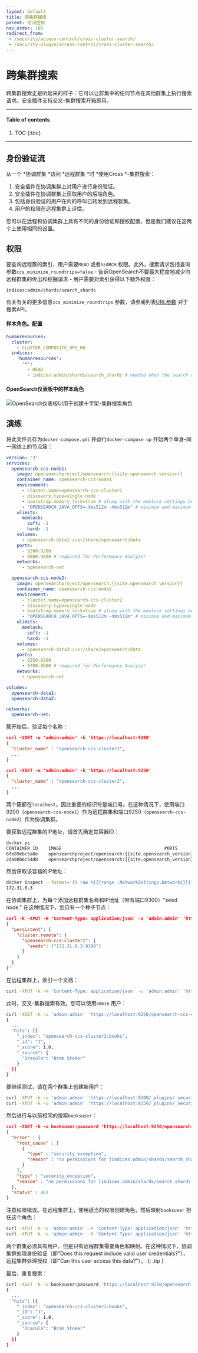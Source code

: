 ```yaml
---
layout: default
title: 跨集群搜索
parent: 访问控制
nav_order: 105
redirect_from:
 - /security/access-control/cross-cluster-search/
 - /security-plugin/access-control/cross-cluster-search/
---
```


# 跨集群搜索

跨集群搜索正是听起来的样子：它可以让群集中的任何节点在其他群集上执行搜索请求。安全插件支持交叉-集群搜索开箱即用。

---

#### Table of contents
1. TOC
{:toc}


---

## 身份验证流

从一个 *协调群集 *访问 *远程群集 *时 *使用Cross *-集群搜索：

1. 安全插件在协调集群上对用户进行身份验证。
1. 安全插件在协调群集上获取用户的后端角色。
1. 包括身份验证的用户在内的呼叫已转发到远程群集。
1. 用户的权限在远程集群上评估。

您可以在远程和协调集群上具有不同的身份验证和授权配置，但是我们建议在这两个上使用相同的设置。


## 权限

要查询远程簇的索引，用户需要`READ` 或者`SEARCH` 权限。此外，搜索请求包括查询参数`ccs_minimize_roundtrips=false`  - 告诉OpenSearch不要最大程度地减少向远程群集的传出和挖掘请求 - 用户需要对索引获得以下额外权限：

```
indices:admin/shards/search_shards
```

有关有关的更多信息`ccs_minimize_roundtrips` 参数，请参阅列表[URL参数]({{site.url}}{{site.baseurl}}/api-reference/search/#url-parameters) 对于搜索API。

#### 样本角色。配置

```yml
humanresources:
  cluster:
    - CLUSTER_COMPOSITE_OPS_RO
  indices:
    'humanresources':
      '*':
        - READ
        - indices:admin/shards/search_shards # needed when the search request includes parameter setting 'ccs_minimize_roundtrips=false'.
```


#### OpenSearch仪表板中的样本角色

![OpenSearch仪表板UI用于创建十字架-集群搜索角色]({{site.url}}{{site.baseurl}}/images/security-ccs.png)


## 演练

将此文件另存为`docker-compose.yml` 并运行`docker-compose up` 开始两个单身-同一网络上的节点簇：

```yml
version: '3'
services:
  opensearch-ccs-node1:
    image: opensearchproject/opensearch:{{site.opensearch_version}}
    container_name: opensearch-ccs-node1
    environment:
      - cluster.name=opensearch-ccs-cluster1
      - discovery.type=single-node
      - bootstrap.memory_lock=true # along with the memlock settings below, disables swapping
      - "OPENSEARCH_JAVA_OPTS=-Xms512m -Xmx512m" # minimum and maximum Java heap size, recommend setting both to 50% of system RAM
    ulimits:
      memlock:
        soft: -1
        hard: -1
    volumes:
      - opensearch-data1:/usr/share/opensearch/data
    ports:
      - 9200:9200
      - 9600:9600 # required for Performance Analyzer
    networks:
      - opensearch-net

  opensearch-ccs-node2:
    image: opensearchproject/opensearch:{{site.opensearch_version}}
    container_name: opensearch-ccs-node2
    environment:
      - cluster.name=opensearch-ccs-cluster2
      - discovery.type=single-node
      - bootstrap.memory_lock=true # along with the memlock settings below, disables swapping
      - "OPENSEARCH_JAVA_OPTS=-Xms512m -Xmx512m" # minimum and maximum Java heap size, recommend setting both to 50% of system RAM
    ulimits:
      memlock:
        soft: -1
        hard: -1
    volumes:
      - opensearch-data2:/usr/share/opensearch/data
    ports:
      - 9250:9200
      - 9700:9600 # required for Performance Analyzer
    networks:
      - opensearch-net

volumes:
  opensearch-data1:
  opensearch-data2:

networks:
  opensearch-net:
```

簇开始后，验证每个名称：

```json
curl -XGET -u 'admin:admin' -k 'https://localhost:9200'
{
  "cluster_name" : "opensearch-ccs-cluster1",
  ...
}

curl -XGET -u 'admin:admin' -k 'https://localhost:9250'
{
  "cluster_name" : "opensearch-ccs-cluster2",
  ...
}
```

两个簇都在`localhost`，因此重要的标识符是端口号。在这种情况下，使用端口9200（`opensearch-ccs-node1`）作为远程群集和端口9250（`opensearch-ccs-node2`）作为协调集群。

要获取远程群集的IP地址，请首先确定其容器ID：

```bash
docker ps
CONTAINER ID    IMAGE                                       PORTS                                                      NAMES
6fe89ebc5a8e    opensearchproject/opensearch:{{site.opensearch_version}}   0.0.0.0:9200->9200/tcp, 0.0.0.0:9600->9600/tcp, 9300/tcp   opensearch-ccs-node1
2da08b6c54d8    opensearchproject/opensearch:{{site.opensearch_version}}   9300/tcp, 0.0.0.0:9250->9200/tcp, 0.0.0.0:9700->9600/tcp   opensearch-ccs-node2
```

然后获取该容器的IP地址：

```bash
docker inspect --format='{% raw %}{{range .NetworkSettings.Networks}}{{.IPAddress}}{{end}}{% endraw %}' 6fe89ebc5a8e
172.31.0.3
```

在协调集群上，为每个添加远程群集名称和IP地址（带有端口9300）"seed node." 在这种情况下，您只有一个种子节点：

```json
curl -k -XPUT -H 'Content-Type: application/json' -u 'admin:admin' 'https://localhost:9250/_cluster/settings' -d '
{
  "persistent": {
    "cluster.remote": {
      "opensearch-ccs-cluster1": {
        "seeds": ["172.31.0.3:9300"]
      }
    }
  }
}'
```

在远程集群上，索引一个文档：

```bash
curl -XPUT -k -H 'Content-Type: application/json' -u 'admin:admin' 'https://localhost:9200/books/_doc/1' -d '{"Dracula": "Bram Stoker"}'
```

此时，交叉-集群搜索有效。您可以使用`admin` 用户：

```bash
curl -XGET -k -u 'admin:admin' 'https://localhost:9250/opensearch-ccs-cluster1:books/_search?pretty'
{
  ...
  "hits": [{
    "_index": "opensearch-ccs-cluster1:books",
    "_id": "1",
    "_score": 1.0,
    "_source": {
      "Dracula": "Bram Stoker"
    }
  }]
}
```

要继续测试，请在两个群集上创建新用户：

```bash
curl -XPUT -k -u 'admin:admin' 'https://localhost:9200/_plugins/_security/api/internalusers/booksuser' -H 'Content-Type: application/json' -d '{"password":"password"}'
curl -XPUT -k -u 'admin:admin' 'https://localhost:9250/_plugins/_security/api/internalusers/booksuser' -H 'Content-Type: application/json' -d '{"password":"password"}'
```

然后进行与以前相同的搜索`booksuser`：

```json
curl -XGET -k -u booksuser:password 'https://localhost:9250/opensearch-ccs-cluster1:books/_search?pretty'
{
  "error" : {
    "root_cause" : [
      {
        "type" : "security_exception",
        "reason" : "no permissions for [indices:admin/shards/search_shards, indices:data/read/search] and User [name=booksuser, roles=[], requestedTenant=null]"
      }
    ],
    "type" : "security_exception",
    "reason" : "no permissions for [indices:admin/shards/search_shards, indices:data/read/search] and User [name=booksuser, roles=[], requestedTenant=null]"
  },
  "status" : 403
}
```

注意权限错误。在远程集群上，使用适当的权限创建角色，然后映射`booksuser` 担任这个角色：

```bash
curl -XPUT -k -u 'admin:admin' -H 'Content-Type: application/json' 'https://localhost:9200/_plugins/_security/api/roles/booksrole' -d '{"index_permissions":[{"index_patterns":["books"],"allowed_actions":["indices:admin/shards/search_shards","indices:data/read/search"]}]}'
curl -XPUT -k -u 'admin:admin' -H 'Content-Type: application/json' 'https://localhost:9200/_plugins/_security/api/rolesmapping/booksrole' -d '{"users" : ["booksuser"]}'
```

两个群集必须具有用户，但是只有远程群集需要角色和映射。在这种情况下，协调集群处理身份验证（即"Does this request include valid user credentials?"），远程集群处理授权（即"Can this user access this data?"）。
{: .tip }

最后，重复搜索：

```bash
curl -XGET -k -u booksuser:password 'https://localhost:9250/opensearch-ccs-cluster1:books/_search?pretty'
{
  ...
  "hits": [{
    "_index": "opensearch-ccs-cluster1:books",
    "_id": "1",
    "_score": 1.0,
    "_source": {
      "Dracula": "Bram Stoker"
    }
  }]
}
```

